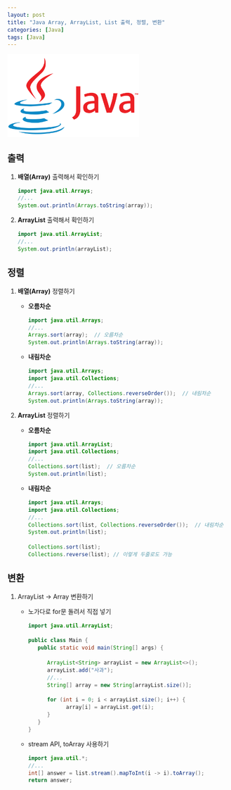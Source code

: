 ```yaml
---
layout: post
title: "Java Array, ArrayList, List 출력, 정렬, 변환"
categories: [Java]
tags: [Java]
---
```


<img src="/assets/img/java.png" alt="java" width="300"/>

## 출력

1. **배열(Array)** 출력해서 확인하기

   ```java
   import java.util.Arrays;
   //...
   System.out.println(Arrays.toString(array));
   ```

2. **ArrayList** 출력해서 확인하기

   ```java
   import java.util.ArrayList;
   //...
   System.out.println(arrayList);
   ```

## 정렬

1. **배열(Array)** 정렬하기

   - **오름차순**

     ```java
     import java.util.Arrays;
     //...
     Arrays.sort(array);  // 오름차순
     System.out.println(Arrays.toString(array));
     ```

   - **내림차순**

     ```java
     import java.util.Arrays;
     import java.util.Collections;
     //...
     Arrays.sort(array, Collections.reverseOrder());  // 내림차순
     System.out.println(Arrays.toString(array));
     ```

2. **ArrayList** 정렬하기

   - **오름차순**

     ```java
     import java.util.ArrayList;
     import java.util.Collections;
     //...
     Collections.sort(list);  // 오름차순
     System.out.println(list);
     ```

   - **내림차순**

     ```java
     import java.util.Arrays;
     import java.util.Collections;
     //...
     Collections.sort(list, Collections.reverseOrder());  // 내림차순
     System.out.println(list);

     Collections.sort(list);
     Collections.reverse(list); // 이렇게 두줄로도 가능
     ```

## 변환

1. ArrayList → Array 변환하기

   - 노가다로 for문 돌려서 직접 넣기

     ```java
     import java.util.ArrayList;

     public class Main {
        public static void main(String[] args) {

           ArrayList<String> arrayList = new ArrayList<>();
           arrayList.add("사과");
           //...
           String[] array = new String[arrayList.size()];

           for (int i = 0; i < arrayList.size(); i++) {
                 array[i] = arrayList.get(i);
           }
        }
     }
     ```

   - stream API, toArray 사용하기

     ```java
     import java.util.*;
     //...
     int[] answer = list.stream().mapToInt(i -> i).toArray();
     return answer;
     ```
